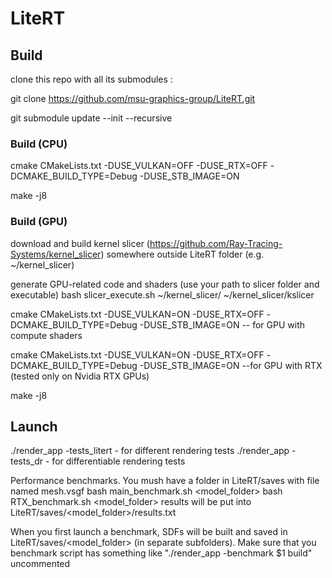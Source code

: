 # LiteRT

## Build
clone this repo with all its submodules :

git clone https://github.com/msu-graphics-group/LiteRT.git

git submodule update --init --recursive

### Build (CPU)

cmake CMakeLists.txt -DUSE_VULKAN=OFF -DUSE_RTX=OFF -DCMAKE_BUILD_TYPE=Debug -DUSE_STB_IMAGE=ON

make -j8

### Build (GPU)

download and build kernel slicer (https://github.com/Ray-Tracing-Systems/kernel_slicer) somewhere outside LiteRT folder (e.g. ~/kernel_slicer)

generate GPU-related code and shaders (use your path to slicer folder and executable)
bash slicer_execute.sh ~/kernel_slicer/ ~/kernel_slicer/kslicer 

cmake CMakeLists.txt -DUSE_VULKAN=ON -DUSE_RTX=OFF -DCMAKE_BUILD_TYPE=Debug -DUSE_STB_IMAGE=ON -- for GPU with compute shaders

cmake CMakeLists.txt -DUSE_VULKAN=ON -DUSE_RTX=OFF -DCMAKE_BUILD_TYPE=Debug -DUSE_STB_IMAGE=ON --for GPU with RTX (tested only on Nvidia RTX GPUs)

make -j8

## Launch

./render_app -tests_litert - for different rendering tests
./render_app -tests_dr     - for differentiable rendering tests

Performance benchmarks. You mush have a folder in LiteRT/saves with file named mesh.vsgf
bash main_benchmark.sh <model_folder>
bash RTX_benchmark.sh  <model_folder>
results will be put into LiteRT/saves/<model_folder>/results.txt

When you first launch a benchmark, SDFs will be built and saved in
LiteRT/saves/<model_folder> (in separate subfolders). Make sure that you benchmark script has something like "./render_app -benchmark $1 build" uncommented